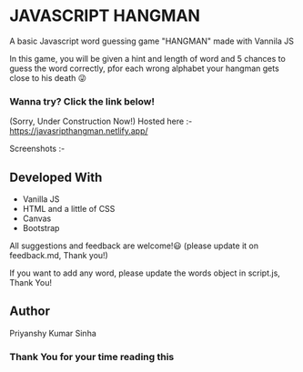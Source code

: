 # JAVASCRIPT HANGMAN 

A basic Javascript word guessing game "HANGMAN" made with Vannila JS

In this game, you will be given a hint and length of word and 5 chances to guess the word correctly, pfor each wrong alphabet your hangman gets close to his death 😜

### Wanna try? Click the link below!

(Sorry, Under Construction Now!)
Hosted here :- https://javasripthangman.netlify.app/

Screenshots :-


## Developed With

- Vanilla JS
- HTML and a little of CSS
- Canvas 
- Bootstrap 

All suggestions and feedback are welcome!😃
(please update it on feedback.md, Thank you!)

If you want to add any word, please update the words object in script.js, Thank You!

## Author

Priyanshy Kumar Sinha

### Thank You for your time reading this
